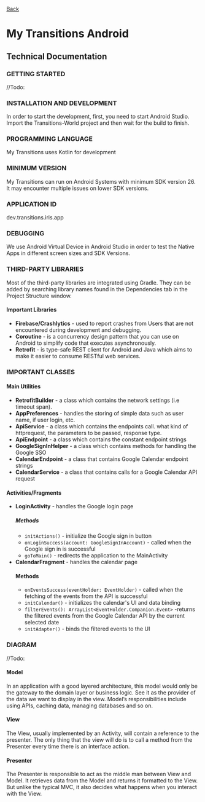 [Back](../index.md)

# My Transitions Android

## Technical Documentation

### GETTING STARTED

//Todo:

### INSTALLATION AND DEVELOPMENT

In order to start the development, first, you need to start Android Studio. Import the Transitions-World project and then wait for the build to finish.

### PROGRAMMING LANGUAGE

My Transitions uses Kotlin for development

### MINIMUM VERSION

My Transitions can run on Android Systems with minimum SDK version 26. It may encounter multiple issues on lower SDK versions.

### APPLICATION ID

dev.transitions.iris.app

### DEBUGGING

We use Android Virtual Device in Android Studio in order to test the Native Apps in different screen sizes and SDK Versions.

### THIRD-PARTY LIBRARIES

Most of the third-party libraries are integrated using Gradle. They can be added by searching library names found in the Dependencies tab in the Project Structure window.

#### Important Libraries

- **Firebase/Crashlytics** - used to report crashes from Users that are not encountered during development and debugging.
- **Coroutine** - is a concurrency design pattern that you can use on Android to simplify code that executes asynchronously.
- **Retrofit** - is type-safe REST client for Android and Java which aims to make it easier to consume RESTful web services.

### IMPORTANT CLASSES

#### Main Utilities

- **RetrofitBuilder** - a class which contains the network settings (i.e timeout span).
- **AppPreferences** - handles the storing of simple data such as user name, if user login, etc.
- **ApiService** - a class which contains the endpoints call. what kind of httprequest, the parameters to be passed, response type.
- **ApiEndpoint** - a class which contains the constant endpoint strings
- **GoogleSignInHelper** - a class which contains methods for handling the Google SSO
- **CalendarEndpoint** - a class that contains Google Calendar endpoint strings
- **CalendarService** - a class that contains calls for a Google Calendar API request

#### Activities/Fragments

- **LoginActivity** - handles the Google login page
  ##### Methods
  - `initActions()` - initialize the Google sign in button
  - `onLoginSuccess(account: GoogleSignInAccount)` - called when the Google sign in is successful
  - `goToMain()` - redirects the application to the MainActivity
- **CalendarFragment** - handles the calendar page
  #### Methods
  - `onEventsSuccess(eventHolder: EventHolder)` - called when the fetching of the events from the API is successful
  - `initCalendar()` - initializes the calendar's UI and data binding
  - `filterEvents(): ArrayList<EventHolder.Companion.Event>` -returns the filtered events from the Google Calendar API by the current selected date
  - `initAdapter()` - binds the filtered events to the UI

### DIAGRAM

//Todo:

#### **Model**

In an application with a good layered architecture, this model would only be the gateway to the domain layer or business logic. See it as the provider of the data we want to display in the view. Model’s responsibilities include using APIs, caching data, managing databases and so on.

#### **View**

The View, usually implemented by an Activity, will contain a reference to the presenter. The only thing that the view will do is to call a method from the Presenter every time there is an interface action.

#### **Presenter**

The Presenter is responsible to act as the middle man between View and Model. It retrieves data from the Model and returns it formatted to the View. But unlike the typical MVC, it also decides what happens when you interact with the View.
